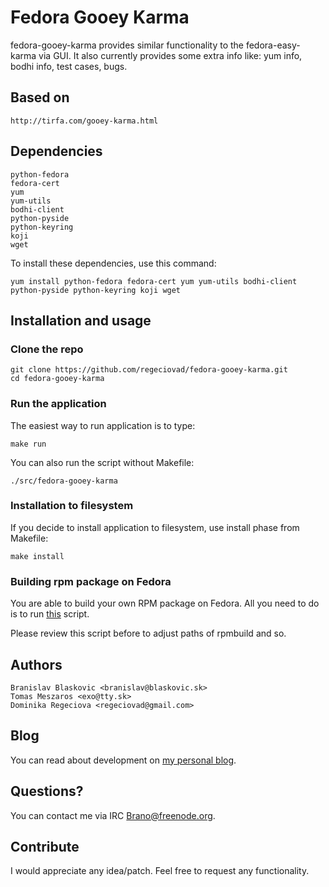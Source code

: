 # Fedora Gooey Karma

fedora-gooey-karma provides similar functionality to the fedora-easy-karma via GUI. It also currently provides some extra info like: yum info, bodhi info, test cases, bugs.

## Based on

    http://tirfa.com/gooey-karma.html


## Dependencies

    python-fedora
    fedora-cert
    yum
    yum-utils
    bodhi-client
    python-pyside
    python-keyring
    koji
    wget
    
To install these dependencies, use this command:

    yum install python-fedora fedora-cert yum yum-utils bodhi-client python-pyside python-keyring koji wget
    
## Installation and usage

### Clone the repo
    
    git clone https://github.com/regeciovad/fedora-gooey-karma.git
    cd fedora-gooey-karma
    
### Run the application

The easiest way to run application is to type:
    
    make run
    
You can also run the script without Makefile:

    ./src/fedora-gooey-karma
    
### Installation to filesystem

If you decide to install application to filesystem, use install phase from Makefile:

    make install
    
### Building rpm package on Fedora

You are able to build your own RPM package on Fedora. All you need to do is to run [this](https://github.com/blaskovic/fedora-gooey-karma/blob/master/fedora-package/build_rpm.sh) script.

Please review this script before to adjust paths of rpmbuild and so.

## Authors
    
    Branislav Blaskovic <branislav@blaskovic.sk>
    Tomas Meszaros <exo@tty.sk>
    Dominika Regeciova <regeciovad@gmail.com>
    
## Blog

You can read about development on [my personal blog](https://blaskovicbranislav.wordpress.com/tag/fedora-gooey-karma/).
    
## Questions?

You can contact me via IRC Brano@freenode.org.

## Contribute

I would appreciate any idea/patch. Feel free to request any functionality.
